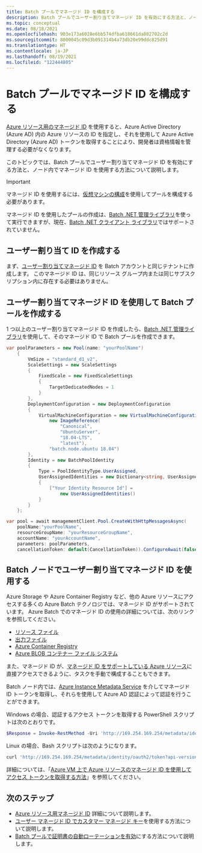 ```yaml
---
title: Batch プールでマネージド ID を構成する
description: Batch プールでユーザー割り当てマネージド ID を有効にする方法と、ノード内でマネージド ID を使用する方法について説明します。
ms.topic: conceptual
ms.date: 08/18/2021
ms.openlocfilehash: 903e173a6028e6bb574dfba618661da802702c2d
ms.sourcegitcommit: 8000045c09d3b091314b4a73db20e99ddc825d91
ms.translationtype: HT
ms.contentlocale: ja-JP
ms.lasthandoff: 08/19/2021
ms.locfileid: "122444805"
---
```

# <a name="configure-managed-identities-in-batch-pools"></a>Batch プールでマネージド ID を構成する

[Azure リソース用のマネージド ID](../active-directory/managed-identities-azure-resources/overview.md) を使用すると、Azure Active Directory (Azure AD) 内の Azure リソースの ID を指定し、それを使用して Azure Active Directory (Azure AD) トークンを取得することにより、開発者は資格情報を管理する必要がなくなります。

このトピックでは、Batch プールでユーザー割り当てマネージド ID を有効にする方法と、ノード内でマネージド ID を使用する方法について説明します。

> [!IMPORTANT]
> マネージド ID を使用するには、[仮想マシンの構成](nodes-and-pools.md#virtual-machine-configuration)を使用してプールを構成する必要があります。
>
> マネージド ID を使用したプールの作成は、[Batch .NET 管理ライブラリ](/dotnet/api/overview/azure/batch#management-library)を使って実行できますが、現在、[Batch .NET クライアント ライブラリ](/dotnet/api/overview/azure/batch#client-library)ではサポートされていません。

## <a name="create-a-user-assigned-identity"></a>ユーザー割り当て ID を作成する

まず、[ユーザー割り当てマネージド ID](../active-directory/managed-identities-azure-resources/how-to-manage-ua-identity-portal.md#create-a-user-assigned-managed-identity) を Batch アカウントと同じテナントに作成します。 このマネージド ID は、同じリソース グループ内または同じサブスクリプション内に存在する必要はありません。

## <a name="create-a-batch-pool-with-user-assigned-managed-identities"></a>ユーザー割り当てマネージド ID を使用して Batch プールを作成する

1 つ以上のユーザー割り当てマネージド ID を作成したら、[Batch .NET 管理ライブラリ](/dotnet/api/overview/azure/batch#management-library)を使用して、そのマネージド ID で Batch プールを作成できます。

```csharp
var poolParameters = new Pool(name: "yourPoolName")
    {
        VmSize = "standard_d1_v2",
        ScaleSettings = new ScaleSettings
        {
            FixedScale = new FixedScaleSettings
            {
                TargetDedicatedNodes = 1
            }
        },
        DeploymentConfiguration = new DeploymentConfiguration
        {
            VirtualMachineConfiguration = new VirtualMachineConfiguration(
                new ImageReference(
                    "Canonical",
                    "UbuntuServer",
                    "18.04-LTS",
                    "latest"),
                "batch.node.ubuntu 18.04")
        },
        Identity = new BatchPoolIdentity
        {
            Type = PoolIdentityType.UserAssigned,
            UserAssignedIdentities = new Dictionary<string, UserAssignedIdentities>
            {
                ["Your Identity Resource Id"] =
                    new UserAssignedIdentities()
            }
        }
    };

var pool = await managementClient.Pool.CreateWithHttpMessagesAsync(
    poolName:"yourPoolName",
    resourceGroupName: "yourResourceGroupName",
    accountName: "yourAccountName",
    parameters: poolParameters,
    cancellationToken: default(CancellationToken)).ConfigureAwait(false);    
```

## <a name="use-user-assigned-managed-identities-in-batch-nodes"></a>Batch ノードでユーザー割り当てマネージド ID を使用する

Azure Storage や Azure Container Registry など、他の Azure リソースにアクセスする多くの Azure Batch テクノロジでは、マネージド ID がサポートされています。 Azure Batch でのマネージド ID の使用の詳細については、次のリンクを参照してください。

- [リソース ファイル](resource-files.md)
- [出力ファイル](batch-task-output-files.md#specify-output-files-using-managed-identity)
- [Azure Container Registry](batch-docker-container-workloads.md#managed-identity-support-for-acr)
- [Azure BLOB コンテナー ファイル システム](virtual-file-mount.md#azure-blob-container)

また、マネージド ID が、[マネージド ID をサポートしている Azure リソース](../active-directory/managed-identities-azure-resources/services-support-managed-identities.md)に直接アクセスできるように、タスクを手動で構成することもできます。

Batch ノード内では、[Azure Instance Metadata Service](../virtual-machines/windows/instance-metadata-service.md) を介してマネージド ID トークンを取得し、それらを使用して Azure AD 認証によって認証を行うことができます。

Windows の場合、認証するアクセス トークンを取得する PowerShell スクリプトは次のとおりです。

```powershell
$Response = Invoke-RestMethod -Uri 'http://169.254.169.254/metadata/identity/oauth2/token?api-version=2018-02-01&resource={Resource App Id Url}' -Method GET -Headers @{Metadata="true"} 
```

Linux の場合、Bash スクリプトは次のようになります。

```bash
curl 'http://169.254.169.254/metadata/identity/oauth2/token?api-version=2018-02-01&resource={Resource App Id Url}' -H Metadata:true
```

詳細については、「[Azure VM 上で Azure リソースのマネージド ID を使用してアクセス トークンを取得する方法](../active-directory/managed-identities-azure-resources/how-to-use-vm-token.md)」を参照してください。

## <a name="next-steps"></a>次のステップ

- [Azure リソース用マネージド ID](../active-directory/managed-identities-azure-resources/overview.md) 詳細について説明します。
- [ユーザー マネージド ID でカスタマー マネージド キー](batch-customer-managed-key.md)を使用する方法について説明します。
- [Batch プールで証明書の自動ローテーションを有効](automatic-certificate-rotation.md)にする方法について説明します。
